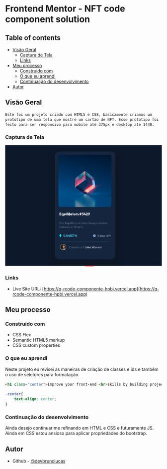 # Frontend Mentor - NFT code component solution


## Table of contents

- [Visão Geral](#visão-geral)
  - [Captura de Tela](#captura-de-tela)
  - [Links](#links)
- [Meu processo](#meu-processo)
  - [Construído com](#construído-com)
  - [O que eu aprendi](#o-que-eu-aprendi)
  - [Continuação do desenvolvimento](#continuação-do-desenvolvimento)
- [Autor](#autor)



## Visão Geral
    Este foi um projeto criado com HTML5 e CSS, basicamente criamos um protótipo de uma tela que mostre um cartão de NFT. Esse protótipo foi feito para ser responsivo para mobile até 375px e desktop até 1440.

### Captura de Tela

![](/screenshot/solucao.png)

### Links

- Live Site URL: [https://q-rcode-componente-hpbi.vercel.app](https://q-rcode-componente-hpbi.vercel.app)

## Meu processo

### Construído com

- CSS Flex
- Semantic HTML5 markup
- CSS custom properties


### O que eu aprendi

  Neste projeto eu revisei as maneiras de criação de classes e ids e também o uso de seletores para formatação.


```html
<h1 class="center">Improve your front-end <br>skills by building projects </h1>
```
```css
.center{
    text-align: center;
}
```

### Continuação do desenvolvimento

  Ainda desejo continuar me refinando em HTML e CSS e futuramente JS. Ainda em CSS estou ansioso para aplicar propriedades do bootstrap.


## Autor

- Github - [@devbrunolucas](https://github.com/devbrunolucas)